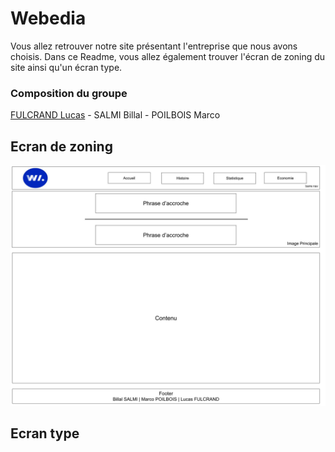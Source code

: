 # Webedia
Vous allez retrouver notre site présentant l'entreprise que nous avons choisis. Dans ce Readme, vous allez également trouver l'écran de zoning du site ainsi qu'un écran type.

### Composition du groupe
[FULCRAND Lucas](mailto:lucas.fulcrand@edu.univ-fcomte.fr?subject=SAE_1_05_06) - SALMI Billal - POILBOIS Marco

## Ecran de zoning

![écran de zoning](doc/Ecran_Zoning.jpg)


## Ecran type 

